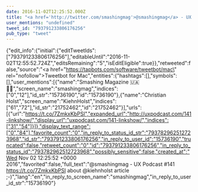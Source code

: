 ```yaml
---
date: 2016-11-02T12:25:52.000Z
title: "<a href='http://twitter.com/smashingmag'>@smashingmag</a> - UX Podcast #141 https://t.co/7ZmkxKbPSl about <a href='http://twitter.com/kiehnholst'>@kiehnholst</a> article ;-)″"
user_mentions: "undefined"
tweet_id: "793791233806176256"
pub_type: "tweet"
---
```

{"edit_info":{"initial":{"editTweetIds":["793791233806176256"],"editableUntil":"2016-11-02T12:55:52.724Z","editsRemaining":"5","isEditEligible":true}},"retweeted":false,"source":"<a href=\"https://tapbots.com/software/tweetbot/mac\" rel=\"nofollow\">Tweetbot for Mac</a>","entities":{"hashtags":[],"symbols":[],"user_mentions":[{"name":"Smashing Magazine 🇺🇦 🏳️‍🌈","screen_name":"smashingmag","indices":["0","12"],"id_str":"15736190","id":"15736190"},{"name":"Christian Holst","screen_name":"KiehnHolst","indices":["61","72"],"id_str":"21752462","id":"21752462"}],"urls":[{"url":"https://t.co/7ZmkxKbPSl","expanded_url":"http://uxpodcast.com/141-linkshow/","display_url":"uxpodcast.com/141-linkshow/","indices":["31","54"]}]},"display_text_range":["0","84"],"favorite_count":"0","in_reply_to_status_id_str":"793782962512723968","id_str":"793791233806176256","in_reply_to_user_id":"15736190","truncated":false,"retweet_count":"0","id":"793791233806176256","in_reply_to_status_id":"793782962512723968","possibly_sensitive":false,"created_at":"Wed Nov 02 12:25:52 +0000 2016","favorited":false,"full_text":"@smashingmag - UX Podcast #141 https://t.co/7ZmkxKbPSl about @kiehnholst article ;-)","lang":"en","in_reply_to_screen_name":"smashingmag","in_reply_to_user_id_str":"15736190"}
